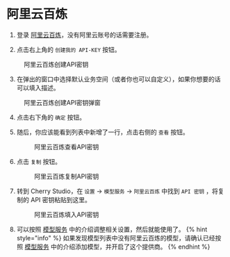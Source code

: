 # 阿里云百炼


1. 登录 [阿里云百炼](https://bailian.console.aliyun.com/?tab=model#/api-key)，没有阿里云账号的话需要注册。

2. 点击右上角的 `创建我的 API-KEY` 按钮。
  <figure><img src="../../.gitbook/assets/阿里云百炼/创建API密钥.png" alt=""><figcaption>阿里云百炼创建API密钥</figcaption></figure>
  
3. 在弹出的窗口中选择默认业务空间（或者你也可以自定义），如果你想要的话可以填入描述。
  <figure><img src="../../.gitbook/assets/阿里云百炼/创建API密钥弹窗.png" alt=""><figcaption>阿里云百炼创建API密钥弹窗</figcaption></figure>
  
4. 点击右下角的 `确定` 按钮。

5. 随后，你应该能看到列表中新增了一行，点击右侧的 `查看` 按钮。
   <figure><img src="../../.gitbook/assets/阿里云百炼/查看API密钥.png" alt=""><figcaption>阿里云百炼查看API密钥</figcaption></figure>
   
6. 点击 `复制` 按钮。
    <figure><img src="../../.gitbook/assets/阿里云百炼/复制API密钥.png" alt=""><figcaption>阿里云百炼复制API密钥</figcaption></figure>

7. 转到 Cherry Studio，在 `设置` → `模型服务` → `阿里云百炼` 中找到 `API 密钥` ，将复制的 API 密钥粘贴到这里。
    <figure><img src="../../.gitbook/assets/阿里云百炼/填入API密钥.png" alt=""><figcaption>阿里云百炼填入API密钥</figcaption></figure>
    
8. 可以按照 [模型服务](../../cherrystudio/preview/settings/providers.md) 中的介绍调整相关设置，然后就能使用了。
{% hint style="info" %}
如果发现模型列表中没有阿里云百炼的模型，请确认已经按照 [模型服务](../../cherrystudio/preview/settings/providers.md) 中的介绍添加模型，并开启了这个提供商。
{% endhint %}
